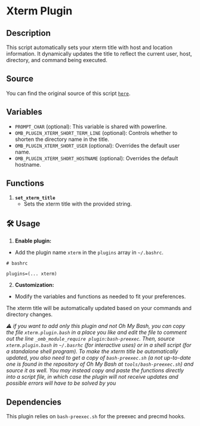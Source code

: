 # Xterm Plugin

## Description

This script automatically sets your xterm title with host and location
information. It dynamically updates the title to reflect the current user, host,
directory, and command being executed.

## Source

You can find the original source of this script
[`here`](HTTPS://github.com/Bash-it/bash-it/blob/bf2034d13d/plugins/available/xterm.plugin.bash).

## Variables

-   `PROMPT_CHAR` (optional): This variable is shared with powerline.
-   `OMB_PLUGIN_XTERM_SHORT_TERM_LINE` (optional): Controls whether to shorten
    the directory name in the title.
-   `OMB_PLUGIN_XTERM_SHORT_USER` (optional): Overrides the default user name.
-   `OMB_PLUGIN_XTERM_SHORT_HOSTNAME` (optional): Overrides the default
    hostname.

## Functions

1. **`set_xterm_title`**
    - Sets the xterm title with the provided string.

## 🛠️ Usage

1. **Enable plugin:**

-   Add the plugin name `xterm` in the `plugins` array in `~/.bashrc`.

```shell
# bashrc

plugins=(... xterm)
```

2. **Customization:**

-   Modify the variables and functions as needed to fit your preferences.

The xterm title will be automatically updated based on your commands and
directory changes.

_⚠️ if you want to add only this plugin and not Oh My Bash, you can copy the
file `xterm.plugin.bash` in a place you like and edit the file to comment out
the line `_omb_module_require plugin:bash-preexec`. Then, source
`xterm.plugin.bash` in `~/.basrhc` (for interactive uses) or in a shell script
(for a standalone shell program). To make the xterm title be automatically
updated, you also need to get a copy of `bash-preexec.sh` (a not up-to-date one
is found in the repository of Oh My Bash at `tools/bash-preexec.sh`) and source
it as well. You may instead copy and paste the functions directly into a script
file, in which case the plugin will not receive updates and possible errors will
have to be solved by you_

## Dependencies

This plugin relies on `bash-preexec.sh` for the preexec and precmd hooks.
